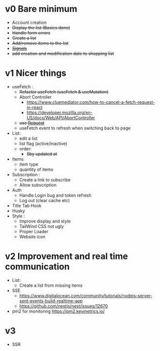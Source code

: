 # v0 Bare minimum

- Account creation
- ~~Display the list (Basics done)~~
- ~~Handle form errors~~
- ~~Create a list~~
- ~~Add/remove items to the list~~
- ~~[Signals](https://preactjs.com/guide/v10/signals/)~~
- ~~add creation and modification date to shopping list~~

# v1 Nicer things

- useFetch :
  - ~~Refactor useFetch (useFetch & useMutation)~~
  - Abort Controller
    - https://www.cluemediator.com/how-to-cancel-a-fetch-request-in-react
    - https://developer.mozilla.org/en-US/docs/Web/API/AbortController
  - ~~use [Request](https://developer.mozilla.org/en-US/docs/Web/API/Fetch_API/Using_Fetch#creating_a_request_object)~~
  - useFetch event to refresh when switching back to page
- List:
  - edit a list
  - list flag (active/inactive)
  - order: 
    - ~~Sby updated at~~
- Items:
  - item type
  - quantity of items
- Subscription :
  - Create a link to subscribe
  - Allow subscription
- Auth
  - Handle Login bug and token refresh
  - Log out (clear cache etc)
- Title Tab Hook
- Husky
- Style :
  - Improve display and style
  - TailWind CSS not ugly
  - Proper Loader
  - Website icon

# v2 Improvement and real time communication

- List:
  - Create a list from missing items
- SSE
  - https://www.digitalocean.com/community/tutorials/nodejs-server-sent-events-build-realtime-app
  - https://github.com/nestjs/nest/issues/12670
- pm2 for monitoring https://pm2.keymetrics.io/

# v3

- SSR
